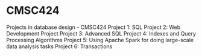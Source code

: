 # CMSC424
Projects in database design - CMSC424
  Project 1: SQL
  Project 2: Web Development Project
  Project 3: Advanced SQL
  Project 4: Indexes and Query Processing Algorithms
  Project 5: Using Apache Spark for doing large-scale data analysis tasks
  Project 6: Transactions
  
